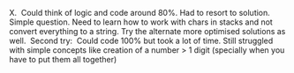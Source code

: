 X.
​
Could think of logic and code around 80%. Had to resort to solution. Simple question. Need to learn how to work with chars in stacks and not convert everything to a string. Try the alternate more optimised solutions as well.
​
Second try:
​
Could code 100% but took  a lot of time. Still struggled with simple concepts like creation of a number > 1 digit (specially when you have to put them all together)
​
​